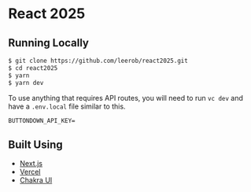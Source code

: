 # React 2025

## Running Locally

```bash
$ git clone https://github.com/leerob/react2025.git
$ cd react2025
$ yarn
$ yarn dev
```

To use anything that requires API routes, you will need to run `vc dev` and have a `.env.local` file similar to this.

```
BUTTONDOWN_API_KEY=
```

## Built Using

- [Next.js](https://nextjs.org/)
- [Vercel](https://vercel.com)
- [Chakra UI](https://chakra-ui.com/)
